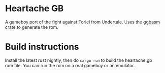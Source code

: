 # Heartache GB

A gameboy port of the fight against Toriel from Undertale.
Uses the [ggbasm](https://github.com/rukai/ggbasm) crate to generate the rom.

# Build instructions

Install the latest rust nightly, then do `cargo run` to build the heartache.gb rom file.
You can run the rom on a real gameboy or an emulator.
